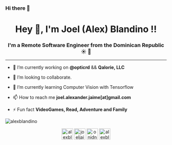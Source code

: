 ### Hi there 👋

<!--
**JoelJaimeB/joeljaimeb** is a ✨ _special_ ✨ repository because its `README.md` (this file) appears on your GitHub profile.

Here are some ideas to get you started:

- 🔭 I’m currently working on ...
- 🌱 I’m currently learning ...
- 👯 I’m looking to collaborate on ...
- 🤔 I’m looking for help with ...
- 💬 Ask me about ...
- 📫 How to reach me: ...
- 😄 Pronouns: ...
- ⚡ Fun fact: ...
-->

<h1 align="center">Hey 👋, I'm Joel (Alex) Blandino !!</h1>
<h3 align="center">I'm a Remote Software Engineer from the Dominican Republic ☀️ 🌴</h3>
<hr/>

- 🔭 I’m currently working on **@opticrd** && **Qalorie, LLC**

- 👯 I’m looking to collaborate.

- 🌱 I’m currently learning Computer Vision with Tensorflow

- 📫 How to reach me **joel.alexander.jaime[at]gmail.com**

- ⚡ Fun fact **VideoGames, Read, Adventure and Family**

<img src="https://github-readme-stats.vercel.app/api?username=alexblandino&show_icons=true" alt="alexblandino" /> </p>

<p align="center">
<a href="https://twitter.com/alexblandinoo" target="blank"><img align="center" src="https://cdn.jsdelivr.net/npm/simple-icons@3.0.1/icons/twitter.svg" alt="alexblandinoo" height="35" width="35" /></a>
<a href="https://linkedin.com/in/joeljaimeb" target="blank"><img align="center" src="https://cdn.jsdelivr.net/npm/simple-icons@3.0.1/icons/linkedin.svg" alt="joeljaimeb" height="35" width="35" /></a>
<a href="https://fb.com/onidnalbj" target="blank"><img align="center" src="https://cdn.jsdelivr.net/npm/simple-icons@3.0.1/icons/facebook.svg" alt="onidnalbj" height="35" width="35" /></a>
<a href="https://instagram.com/alexblandino" target="blank"><img align="center" src="https://cdn.jsdelivr.net/npm/simple-icons@3.0.1/icons/instagram.svg" alt="alexblandino" height="35" width="35" /></a>
</p>
